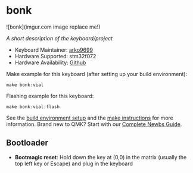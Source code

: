 # bonk

![bonk](imgur.com image replace me!)

*A short description of the keyboard/project*

* Keyboard Maintainer: [arko9699](https://github.com/arko9699)
* Hardware Supported: stm32f072
* Hardware Availability: [Github](https://github.com/arko9699/bonk/)

Make example for this keyboard (after setting up your build environment):

    make bonk:vial

Flashing example for this keyboard:

    make bonk:vial:flash

See the [build environment setup](https://docs.qmk.fm/#/getting_started_build_tools) and the [make instructions](https://docs.qmk.fm/#/getting_started_make_guide) for more information. Brand new to QMK? Start with our [Complete Newbs Guide](https://docs.qmk.fm/#/newbs).

## Bootloader

* **Bootmagic reset**: Hold down the key at (0,0) in the matrix (usually the top left key or Escape) and plug in the keyboard
